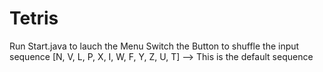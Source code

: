 # Tetris

Run Start.java to lauch the Menu
Switch the Button to shuffle the input sequence
[N, V, L, P, X, I, W, F, Y, Z, U, T] --> This is the default sequence
